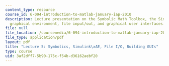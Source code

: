 ```yaml
---
content_type: resource
course_id: 6-094-introduction-to-matlab-january-iap-2010
description: Lecture presentation on the Symbolic Math Toolbox, the Simulink interactive
  graphical environment, file input/out, and graphical user interfaces.
file: null
file_location: /coursemedia/6-094-introduction-to-matlab-january-iap-2010/3af2dff75b90175cf54bd36162aebf20_MIT6_094IAP10_lec05.pdf
file_type: application/pdf
layout: pdf
title: "Lecture 5: Symbolics, Simulink\xAE, File I/O, Building GUIs"
type: course
uid: 3af2dff7-5b90-175c-f54b-d36162aebf20
---
```

